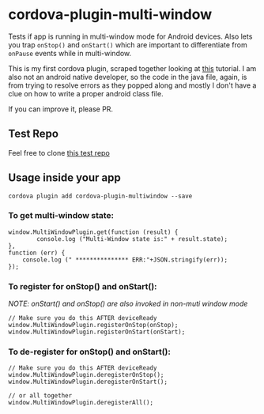 # cordova-plugin-multi-window
Tests if app is running in multi-window mode for Android devices. Also lets you trap `onStop()` and `onStart()` which are important to differentiate
from `onPause` events while in multi-window.

This is my first cordova plugin, scraped together looking at [this](https://medium.com/ionic-and-the-mobile-web/how-to-write-cordova-plugins-864e40025f2) tutorial. I am also not an android native developer, so the code in the java file, again,
is from trying to resolve errors as they popped along and mostly I don't have a clue on how to write a proper android class file.

If you can improve it, please PR. 

## Test Repo
Feel free to clone [this test repo](https://github.com/pliablepixels/is-multiwindow-test)

## Usage inside your app
`cordova plugin add cordova-plugin-multiwindow --save`

### To get multi-window state:

```
window.MultiWindowPlugin.get(function (result) {
        console.log ("Multi-Window state is:" + result.state);
},
function (err) { 
    console.log (" *************** ERR:"+JSON.stringify(err));
});
```

### To register for onStop() and onStart():

*NOTE: onStart() and onStop() are also invoked in non-muti window mode*

```
// Make sure you do this AFTER deviceReady
window.MultiWindowPlugin.registerOnStop(onStop);
window.MultiWindowPlugin.registerOnStart(onStart);
```

### To de-register for onStop() and onStart():

```
// Make sure you do this AFTER deviceReady
window.MultiWindowPlugin.deregisterOnStop();
window.MultiWindowPlugin.deregisterOnStart();

// or all together
window.MultiWindowPlugin.deregisterAll();

```

